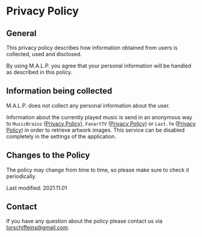 # Privacy Policy

## General

This privacy policy describes how information obtained from users is collected, used and disclosed.

By using M.A.L.P. you agree that your personal information will be handled as described in this policy.

## Information being collected

M.A.L.P. does not collect any personal information about the user.

Information about the currently played music is send in an anonymous way to `MusicBrainz` ([Privacy Policy](https://metabrainz.org/privacy)), `FanartTV` ([Privacy Policy](https://fanart.tv/privacy-policy/)) or `Last.fm` ([Privacy Policy](https://www.viacomcbsprivacy.com/de/policy?r=www.last.fm)) in order to retrieve artwork images. This service can be disabled completely in the settings of the application.

## Changes to the Policy

The policy may change from time to time, so please make sure to check it periodically.

Last modified: 2021.11.01

## Contact

If you have any question about the policy please contact us via torschiffeins@gmail.com.
